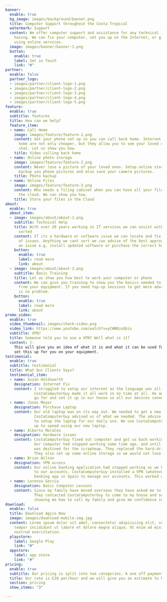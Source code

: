 ```yaml
---
banner:
  enable: true
  bg_image: images/background/banner.png
  title: Computer Support throughout the Costa Tropical
  watermark: Support
  content: We offer computer support and assistance for any technical issue you are
    having. We can fix your computer, set you up on the Internet, or give you confidence
    using online services.
  image: images/banner/banner-1.png
  button:
    enable: true
    label: Get in Touch
    link: "#"
partner:
  enable: false
  partner_logo:
  - images/partner/client-logo-1.png
  - images/partner/client-logo-2.png
  - images/partner/client-logo-3.png
  - images/partner/client-logo-4.png
  - images/partner/client-logo-5.png
feature:
  enable: true
  subtitle: features
  title: How can we help?
  feature_item:
  - name: Call Home
    image: images/feature/feature-1.png
    content: Get your phone set up so you can call back home. Internet calls back
      home are not only cheaper, but they allow you to see your loved ones as you
      chat. Let us show you how.
    title: Video calling back home
  - name: Online photo storage
    image: images/feature/feature-2.png
    content: Never lose a picture of your loved ones. Setup online storage to automatically
      backup you phone pictures and also save your camera pictures.
    title: Photo backup
  - name: Online Files
    image: images/feature/feature-3.png
    content: Who needs a filing cabinet when you can have all your files stored in
      the cloud. We can show you how.
    title: Store your files in the Cloud
about:
  enable: true
  about_item:
  - image: images/about/about-1.png
    subtitle: Technical Help
    title: With over 20 years working in IT services we can assist with getting you
      sorted
    content: If its a hardware or software issue we can locate and fix the majority
      of issues. Anything we cant sort we can advise of the best approach to resolve
      an issue e.g. install updated software or purchase the correct hardware.
    button:
      enable: true
      label: read more
      link: about
  - image: images/about/about-2.png
    subtitle: Basic Training
    title: Let us show you how best to work your computer or phone
    content: We can give you training to show you the basics needed to get the most
      from your equipment. If you need top-up sessions to get more advanced then that
      is no problem.
    button:
      enable: true
      label: read more
      link: about
promo_video:
  enable: true
  video_thumbnail: images/check-video.png
  video_link: https://www.youtube.com/watch?v=yCWNRzoQGis
  subtitle: VPN?
  title: Someone told you to use a VPN? Well what is it?
  content: |-
    This will give you an idea of what it is and what it can be used for. We can advise which one best suits your needs and
    set this up for you on your equipment.
testimonial:
  enable: true
  subtitle: testimonial
  title: What Our Clients Says?
  testimonial_item:
  - name: Susan Holdsworth
    designation: Internet Fix
    content: I struggled to setup our internet as the language was all in Spanish.
             CostaComputerGuy made it all work in no time at all. He advised what package to
             go for and set it up in our house so all our devices connect automatically.
  - name: Jonas Meyer
    designation: Purchase Laptop
    content: Our old laptop was on its way out. We needed to get a new one but did not know what to buy.
             CostaComputerGuy advised us of what we needed. The advice was priceless and we also used them 
             to setup the laptop for our daily use. We use CostaComputerGuy on an on-going basis to get us
             up to speed using our new laptop.
  - name: Alberto Morales
    designation: Hardware issues
    content: CostaComputerGuy fixed out computer and got us back working without a fuss. 
             Our computer had stopped working some time ago, and until we met CostaComputerGuy it
             was destined for the scrapheap. They replaced the hard-drive and hey presto, back to life it came.
             They also set up some online storage so we would not lose our files again.
  - name: Brian Wilson
    designation: VPN access
    content: Our online banking application had stopped working as we had moved to Spain but we still needed access
             to our accounts. CostaComputerGuy installed a VPN (whatever that is) and we could continue to use our
             banking app in Spain to manage our accounts. This worked on our phones and computer.
  - name: Lorenza Garcia
    designation: Basic Computer Lessons
    content: Since my family have moved overseas they have asked me to setup video calling so we can keep in touch.
             They contacted CostaComputerGuy to come to my house and set it all up. CostaComputerGuy spent time with me
             showing me how to call my family and give me confidence in using the software on my phone. My family are over the moon.
download:
  enable: false
  title: Download Agico Now
  image: images/download-mobile-img.jpg
  content: Lorem ipsum dolor sit amet, consectetur adipisicing elit, sed do eiusmod
    tempor incididunt ut labore et dolore magna aliqua. Ut enim ad minim veniam quis
    nostrud exercitation.
  playstore:
    label: Google Play
    link: "#"
  appstore:
    label: app store
    link: "#"
pricing:
  enable: true
  subtitle: Our pricing is split into two categories. A one off payment per visit. Or Pay monthly and have us on call.
  title: Our rate is €20 per/hour and we will give you an estimate to how long it will take.
  section: pricing
  show_items: "3"

---
```

